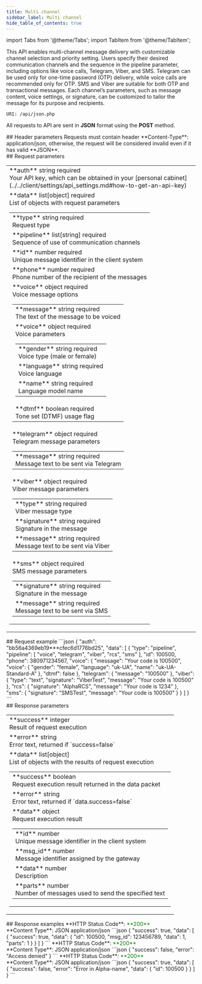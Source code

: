 ```yaml
---
title: Multi channel
sidebar_label: Multi channel
hide_table_of_contents: true
---
```


import Tabs from '@theme/Tabs';
import TabItem from '@theme/TabItem';

This API enables multi-channel message delivery with customizable channel selection and priority setting. Users specify their desired communication channels and the sequence in the pipeline parameter, including options like voice calls, Telegram, Viber, and SMS. Telegram can be used only for one-time password (OTP) delivery, while voice calls are recommended only for OTP. SMS and Viber are suitable for both OTP and transactional messages. Each channel’s parameters, such as message content, voice settings, or signature, can be customized to tailor the message for its purpose and recipients.

`URI: /api/json.php`

All requests to API are sent in **JSON** format using the <a class="green-text">**POST**</a> method.

<div class="header">
    ## Header parameters
    Requests must contain header **Content-Type**: application/json, otherwise, the request will be considered invalid even if it has valid **JSON**.
</div>
<div class="post-wrap">
    <div class="post-item">
        <div class="item-content">
            <div class="request-parameters">
            ## Request parameters
            <table class="t1">
                <tbody>
                    <tr>
                        <td>
                            <a class="name">**auth**</a>
                            <a class="type">string</a>
                            <a class="required">required</a> <br/>
                            <a class="description">Your API key, which can be obtained in your [personal cabinet](../../client/settings/api_settings.md#how-to-get-an-api-key)</a>
                        </td>
                    </tr>
                    <tr>
                        <td>
                            <a class="name">**data**</a>
                            <a class="type">list[object]</a>
                            <a class="required">required</a> <br/>
                            <a class="description">List of objects with request parameters</a>
                            <table class="t2">
                            <tbody>
                                <tr>
                                    <td>
                                        <a class="name">**type**</a>
                                        <a class="type">string</a>
                                        <a class="required">required</a> <br/>
                                        <a class="description">Request type</a>
                                    </td>
                                </tr>
                                <tr>
                                    <td>
                                        <a class="name">**pipeline**</a>
                                        <a class="type">list[string]</a>
                                        <a class="required">required</a> <br/>
                                        <a class="description">Sequence of use of communication channels</a>
                                    </td>
                                </tr>
                                <tr>
                                    <td>
                                        <a class="name">**id**</a>
                                        <a class="type">number</a>
                                        <a class="required">required</a> <br/>
                                        <a class="description">Unique message identifier in the client system</a>
                                    </td>
                                </tr>
                                <tr>
                                    <td>
                                        <a class="name">**phone**</a>
                                        <a class="type">number</a>
                                        <a class="required">required</a> <br/>
                                        <a class="description">Phone number of the recipient of the messages</a>
                                    </td>
                                </tr>
                                <tr>
                                    <td>
                                        <a class="name">**voice**</a>
                                        <a class="type">object</a>
                                        <a class="required">required</a> <br/>
                                        <a class="description">Voice message options</a>
                                        <table class="t2">
                                        <tbody>
                                        <tr>
                                            <td>
                                                <a class="name">**message**</a>
                                                <a class="type">string</a>
                                                <a class="required">required</a> <br/>
                                                <a class="description">The text of the message to be voiced</a>
                                            </td>
                                        </tr>
                                        <tr>
                                            <td>
                                                <a class="name">**voice**</a>
                                                <a class="type">object</a>
                                                <a class="required">required</a> <br/>
                                                <a class="description">Voice parameters</a>
                                                <table class="t2">
                                                <tbody>
                                                <tr>
                                                    <td>
                                                        <a class="name">**gender**</a>
                                                        <a class="type">string</a>
                                                        <a class="required">required</a> <br/>
                                                        <a class="description">Voice type (male or female)</a>
                                                    </td>
                                                </tr>
                                                <tr>
                                                    <td>
                                                        <a class="name">**language**</a>
                                                        <a class="type">string</a>
                                                        <a class="required">required</a> <br/>
                                                        <a class="description">Voice language</a>
                                                    </td>
                                                </tr>
                                                <tr>
                                                    <td>
                                                        <a class="name">**name**</a>
                                                        <a class="type">string</a>
                                                        <a class="required">required</a> <br/>
                                                        <a class="description">Language model name</a>
                                                    </td>
                                                </tr>
                                                </tbody>
                                                </table>
                                            </td>
                                        </tr>
                                        <tr>
                                            <td>
                                                <a class="name">**dtmf**</a>
                                                <a class="type">boolean</a>
                                                <a class="required">required</a> <br/>
                                                <a class="description">Tone set (DTMF) usage flag</a>
                                            </td>
                                        </tr>
                                        </tbody>
                                        </table>
                                    </td>
                                </tr>
                                <tr>
                                    <td>
                                        <a class="name">**telegram**</a>
                                        <a class="type">object</a>
                                        <a class="required">required</a> <br/>
                                        <a class="description">Telegram message parameters</a>
                                        <table class="t2">
                                        <tbody>
                                        <tr>
                                            <td>
                                                <a class="name">**message**</a>
                                                <a class="type">string</a>
                                                <a class="required">required</a> <br/>
                                                <a class="description">Message text to be sent via Telegram</a>
                                            </td>
                                        </tr>
                                        </tbody>
                                        </table>
                                    </td>
                                </tr>
                                <tr>
                                    <td>
                                        <a class="name">**viber**</a>
                                        <a class="type">object</a>
                                        <a class="required">required</a> <br/>
                                        <a class="description">Viber message parameters</a>
                                        <table class="t2">
                                        <tbody>
                                        <tr>
                                            <td>
                                                <a class="name">**type**</a>
                                                <a class="type">string</a>
                                                <a class="required">required</a> <br/>
                                                <a class="description">Viber message type</a>
                                            </td>
                                        </tr>
                                        <tr>
                                            <td>
                                                <a class="name">**signature**</a>
                                                <a class="type">string</a>
                                                <a class="required">required</a> <br/>
                                                <a class="description">Signature in the message</a>
                                            </td>
                                        </tr>
                                        <tr>
                                            <td>
                                                <a class="name">**message**</a>
                                                <a class="type">string</a>
                                                <a class="required">required</a> <br/>
                                                <a class="description">Message text to be sent via Viber</a>
                                            </td>
                                        </tr>
                                        </tbody>
                                        </table>
                                    </td>
                                </tr>
                                <tr>
                                    <td>
                                        <a class="name">**sms**</a>
                                        <a class="type">object</a>
                                        <a class="required">required</a> <br/>
                                        <a class="description">SMS message parameters</a>
                                        <table class="t2">
                                        <tbody>
                                        <tr>
                                            <td>
                                                <a class="name">**signature**</a>
                                                <a class="type">string</a>
                                                <a class="required">required</a> <br/>
                                                <a class="description">Signature in the message</a>
                                            </td>
                                        </tr>
                                        <tr>
                                            <td>
                                                <a class="name">**message**</a>
                                                <a class="type">string</a>
                                                <a class="required">required</a> <br/>
                                                <a class="description">Message text to be sent via SMS</a>
                                            </td>
                                        </tr>
                                        </tbody>
                                        </table>
                                    </td>
                                </tr>
                            </tbody>
                            </table>
                        </td>
                    </tr>
                </tbody>
            </table>
            </div>
        </div>
    </div>
    <div class="post-item">
        <div class="item-content">
            <div class="request-example">
                ## Request example
                ```json
                {
                    "auth": "bb56a4369eb19***cfec6d1776bd25",
                    "data": [
                        {
                            "type": "pipeline",
                            "pipeline": [
                                "voice",
                                "telegram",
                                "viber",
                                "rcs",
                                "sms"
                            ],
                            "id": 100500,
                            "phone": 380971234567,
                            "voice": {
                                "message": "Your code is 100500",
                                "voice": {
                                    "gender": "female",
                                    "language": "uk-UA",
                                    "name": "uk-UA-Standard-A"
                                },
                                "dtmf": false
                            },
                            "telegram": {
                                "message": "100500"
                            },
                            "viber": {
                                "type": "text",
                                "signature": "ViberTest",
                                "message": "Your code is 100500"
                            },
                            "rcs": {
                                "signature": "AlphaRCS",
                                "message": "Your code is 1234"
                            },
                            "sms": {
                                "signature": "SMSTest",
                                "message": "Your code is 100500"
                            }
                        }
                    ]
                }
                ```
            </div>
        </div>
    </div>
    <div class="post-item">
        <div class="item-content">
            <div class="response-parameters">
            ## Response parameters
            <table class="t1">
                <tbody>
                    <tr>
                        <td>
                            <a class="name">**success**</a>
                            <a class="type">integer</a> <br/>
                            <a class="description">Result of request execution</a>
                        </td>
                    </tr>
                    <tr>
                        <td>
                            <a class="name">**error**</a>
                            <a class="type">string</a> <br/>
                            <a class="description">Error text, returned if `success=false`</a>
                        </td>
                    </tr>
                    <tr>
                        <td>
                            <a class="name">**data**</a>
                            <a class="type">list[object]</a> <br/>
                            <a class="description">List of objects with the results of request execution</a>
                            <table class="t2">
                                <tbody>
                                    <tr>
                                        <td>
                                            <a class="name">**success**</a>
                                            <a class="type">boolean</a> <br/>
                                            <a class="description">Request execution result returned in the data packet</a>
                                        </td>
                                    </tr>
                                    <tr>
                                        <td>
                                            <a class="name">**error**</a>
                                            <a class="type">string</a> <br/>
                                            <a class="description">Error text, returned if `data.success=false`</a>
                                        </td>
                                    </tr>
                                    <tr>
                                        <td>
                                            <a class="name">**data**</a>
                                            <a class="type">object</a><br/>
                                            <a class="description">Request execution result</a> <br/>
                                            <table class="t2">
                                                <tbody>
                                                    <tr>
                                                        <td>
                                                            <a class="name">**id**</a>
                                                            <a class="type">number</a> <br/>
                                                            <a class="description">Unique message identifier in the client system</a>
                                                        </td>
                                                    </tr>
                                                    <tr>
                                                        <td>
                                                            <a class="name">**msg_id**</a>
                                                            <a class="type">number</a> <br/>
                                                            <a class="description">Message identifier assigned by the gateway</a>
                                                        </td>
                                                    </tr>
                                                    <tr>
                                                        <td>
                                                            <a class="name">**data**</a>
                                                            <a class="type">number</a> <br/>
                                                            <a class="description">Description</a>
                                                        </td>
                                                    </tr> 
                                                    <tr>
                                                        <td>
                                                            <a class="name">**parts**</a>
                                                            <a class="type">number</a> <br/>
                                                            <a class="description">Number of messages used to send the specified text</a>
                                                        </td>
                                                    </tr>                                                                                                       
                                                </tbody>
                                            </table>
                                        </td>
                                    </tr>
                                </tbody>
                            </table>
                        </td>
                    </tr>
                </tbody>
            </table>
            </div>
        </div>
    </div>
    <div class="post-item">
        <div class="item-content">
            <div class="response-example">
                ## Response examples
                <Tabs
                groupId="response-examples"
                defaultValue="successful"
                values={[
                    { label: 'Successful', value: 'successful', },
                    { label: 'Access denied', value: 'accessdenied', },
                    { label: 'Error in Alpha-name', value: 'alphaname' }
                ]}
                >
                <TabItem value="successful">
                **HTTP Status Code**: <font color="green">**200**</font> <br/> **Content Type**: JSON application/json
                ```json
                {
                    "success": true,
                    "data": [
                        {
                            "success": true,
                            "data": {
                                "id": 100500,
                                "msg_id": 123456789,
                                "data": 1,
                                "parts": 1
                            }
                        }
                    ]
                }
                ```
                </TabItem>
                <TabItem value="accessdenied">
                **HTTP Status Code**: <font color="green">**200**</font> <br/> **Content Type**: JSON application/json
                ```json
                {
                    "success": false,
                    "error": "Access denied"
                }
                ```
                </TabItem>
                <TabItem value="alphaname">
                **HTTP Status Code**: <font color="green">**200**</font> <br/> **Content Type**: JSON application/json
                ```json
                {
                    "success": true,
                    "data": [
                        {
                            "success": false,
                            "error": "Error in Alpha-name",
                            "data": {
                                "id": 100500
                            }
                        }
                    ]
                }
                ```
                </TabItem>
                </Tabs>
            </div>
        </div>
    </div>
</div>
